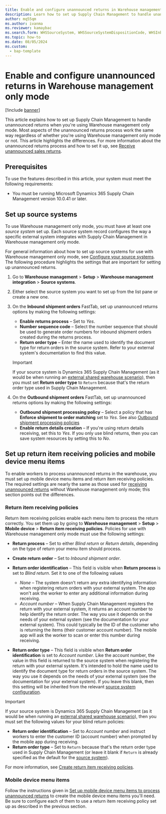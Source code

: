 ```yaml
---
title: Enable and configure unannounced returns in Warehouse management only mode
description: Learn how to set up Supply Chain Management to handle unannounced returns when you're using Warehouse management only mode. Most aspects of the unannounced returns process work the same way regardless of whether you're using Warehouse management only mode or not. This article highlights the differences.
author: mq55qm
ms.author: ivanma
ms.reviewer: kamaybac
ms.search.form: WHSSourceSystem, WHSSourceSystemDispositionCode, WHSInboundShipmentOrder, WHSParameters, WHSInboundShipmentOrderMessage, WHSReturnItemReceivingPolicy
ms.topic: how-to
ms.date: 08/05/2024
ms.custom: 
  - bap-template
---
```


# Enable and configure unannounced returns in Warehouse management only mode

[!include [banner](../includes/banner.md)]

This article explains how to set up Supply Chain Management to handle unannounced returns when you're using Warehouse management only mode. Most aspects of the unannounced returns process work the same way regardless of whether you're using Warehouse management only mode or not. This article highlights the differences. For more information about the unannounced returns process and how to set it up, see [Receive unannounced sales returns](sales-returns-unannounced.md).

## Prerequisites

To use the features described in this article, your system must meet the following requirements:

- You must be running Microsoft Dynamics 365 Supply Chain Management version 10.0.41 or later.

## <a name="source-systems"></a>Set up source systems

To use Warehouse management only mode, you must have at least one *source system* set up. Each source system record configures the way a specific external system integrates with Supply Chain Management in Warehouse management only mode.

For general information about how to set up source systems for use with Warehouse management only mode, see [Configure your source systems](wms-only-mode-setup.md#source-systems). The following procedure highlights the settings that are important for setting up unannounced returns.

1. Go to **Warehouse management** \> **Setup** \> **Warehouse management integration** \> **Source systems**.
1. Either select the source system you want to set up from the list pane or create a new one. 
1. On the **Inbound shipment orders** FastTab, set up unannounced returns options by making the following settings:
    - **Enable returns process** – Set to *Yes*.
    - **Number sequence code** – Select the number sequence that should be used to generate order numbers for inbound shipment orders created during the returns process.
    - **Return order type** – Enter the name used to identify the document type for return orders in the source system. Refer to your external system's documentation to find this value.
  
    > [!IMPORTANT]
    > If your source system is Dynamics 365 Supply Chain Management (as it would be when running an [external shared warehouse scenario](wms-only-mode-external-shared-warehouse.md)), then you must set **Return order type** to `Return` because that's the return order type used in Supply Chain Management.

1. On the **Outbound shipment orders** FastTab, set up unannounced returns options by making the following settings:
    - **Outbound shipment processing policy** – Select a policy that has **Enforce shipment to order matching** set to *Yes*. See also [Outbound shipment processing policies](outbound-load-handling.md#outbound-shipment-policies)
    - **Enable return details creation** – If you're using return details receiving, set this to *Yes*. If you only use blind returns, then you can save system resources by setting this to *No*.

## Set up return item receiving policies and mobile device menu items

To enable workers to process unannounced returns in the warehouse, you must set up mobile device menu items and return item receiving policies. The required settings are nearly the same as those used for [receiving unannounced returns](sales-returns-unannounced.md) without Warehouse management only mode; this section points out the differences.

### Return item receiving policies

Return item receiving policies enable each menu item to process the return correctly. You set them up by going to **Warehouse management** \> **Setup** \> **Mobile device** \> **Return item receiving policies**. Policies for use with Warehouse management only mode must use the following settings:

- **Return process** – Set to either *Blind return* or *Return details*, depending on the type of return your menu item should process.
- **Create return order** – Set to *Inbound shipment order*.
- **Return order identification** – This field is visible when **Return process** is set to *Blind return*. Set it to one of the following values
    - *None* – The system doesn't return any extra identifying information when registering return orders with your external system. The app won't ask the worker to enter any additional information during receiving.
    - *Account number* – When Supply Chain Management registers the return with your external system, it returns an account number to help identify the return order. The way you use it depends on the needs of your external system (see the documentation for your external system). This could typically be the ID of the customer who is returning the items (their customer account number). The mobile app will ask the worker to scan or enter this number during receiving.

- **Return order type** – This field is visible when **Return order identification** is set to *Account number*. Like the account number, the value in this field is returned to the source system when registering the return with your external system. It's intended to hold the name used to identify the document type for return orders in the source system. The way you use it depends on the needs of your external system (see the documentation for your external system). If you leave this blank, then this setting will be inherited from the relevant [source system configuration](#source-systems).

> [!IMPORTANT]
> If your source system is Dynamics 365 Supply Chain Management (as it would be when running an [external shared warehouse scenario](wms-only-mode-external-shared-warehouse.md)), then you must set the following values for your blind return policies:
>
> - **Return order identification** – Set to *Account number* and instruct workers to enter the customer ID (account number) when prompted by the mobile app during receiving.
> - **Return order type** – Set to `Return` because that's the return order type used in Supply Chain Management (or leave it blank if `Return` is already specified as the default for the [source system](#source-systems)).

For more information, see [Create return item receiving policies](sales-returns-unannounced.md#return-receive-policy).

### Mobile device menu items

Follow the instructions given in [Set up mobile device menu items to process unannounced returns](sales-returns-unannounced.md#mdmi) to create the mobile device menu items you'll need. Be sure to configure each of them to use a return item receiving policy set up as described in the previous section.
